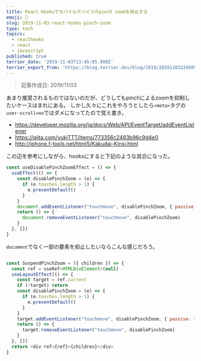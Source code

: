 ```yaml
---
title: React Hooksでモバイルデバイスのpinch zoomを抑止する
emoji: 🤏
slug: 2019-11-03-react-hooks-pinch-zoom
type: tech
topics:
  - reacthooks
  - react
  - javascript
published: true
terrier_date: '2019-11-03T13:45:05.900Z'
terrier_export_from: 'https://blog.terrier.dev/blog/2019/20191103224505-react-hooks-pinch-zoom'
---
```


> 記事作成日: 2019/11/03

あまり推奨されるものではないのだが、どうしてもpinchによるzoomを抑制したいケースはまれにある。
しかし久々にこれをやろうとしたら`<meta>`タグの`user-scroll=no`ではダメになってたので覚え書き。

* https://developer.mozilla.org/ja/docs/Web/API/EventTarget/addEventListener
* https://qiita.com/yukiTTT/items/773356c2483b96c9d4e0
* http://iphone.f-tools.net/html5/Kakudai-Kinsi.html

この辺を参考にしながら、hooksにすると下記のような具合になった。

```js
const useDisablePinchZoomEffect = () => {
  useEffect(() => {
    const disablePinchZoom = (e) => {
      if (e.touches.length > 1) {
        e.preventDefault()
      }
    }
    document.addEventListener("touchmove", disablePinchZoom, { passive: false })
    return () => {
      document.removeEventListener("touchmove", disablePinchZoom)
    }
  }, [])
}

```

`document`でなく一部の要素を抑止したいならこんな感じだろう。

```js

const SuspendPinchZoom = ({ children }) => {
  const ref = useRef<HTMLDivElement>(null)
  useLayoutEffect(() => {
    const target = ref.current
    if (!target) return
    const disablePinchZoom = (e) => {
      if (e.touches.length > 1) {
        e.preventDefault()
      }
    }
    target.addEventListener("touchmove", disablePinchZoom, { passive: false })
    return () => {
      target.removeEventListener("touchmove", disablePinchZoom)
    }
  }, [])
  return <div ref={ref}>{children}</div>
}
```
